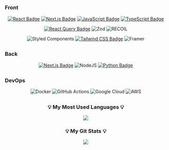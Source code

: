 <div align="center">

##
<div align="start" > 
<h3>Front</p>
</div>

[![React Badge](https://img.shields.io/badge/-React-61DAFB?style=flat&logo=React&logoColor=white)](#)
[![Next.js Badge](https://img.shields.io/badge/-Next.js-000000?style=flat&logo=Next.js&logoColor=white)](#)
[![JavaScript Badge](https://img.shields.io/badge/-JavaScript-F7DF1E?style=flat&logo=JavaScript&logoColor=black)](#)
[![TypeScript Badge](https://img.shields.io/badge/-TypeScript-3178C6?style=flat&logo=TypeScript&logoColor=white)](#)


[![React Query Badge](https://img.shields.io/badge/-React_Query-FF4154?style=flat&logo=React-query&logoColor=white)](#)
![Zod](https://img.shields.io/badge/zod-%233068b7.svg?style=flat&logo=zod&logoColor=white)
![RECOIL](https://img.shields.io/badge/recoil-%233068b7.svg?style=flat&logo=recoil&logoColor=#3578E5)

![Styled Components](https://img.shields.io/badge/styled--components-DB7093?style=flat&logo=styled-components&logoColor=white)
[![Tailwind CSS Badge](https://img.shields.io/badge/-Tailwind_CSS-38B2AC?style=flat&logo=tailwind-css&logoColor=white)](#)
![Framer](https://img.shields.io/badge/Framer_Motion-black?style=flat&logo=framer&logoColor=blue)

## 
<div align="start" > 
<h3>Back</p>
</div>

[![Next.js Badge](https://img.shields.io/badge/-Next.js-000000?style=flat&logo=Next.js&logoColor=white)](#)
![NodeJS](https://img.shields.io/badge/node.js-6DA55F?style=flat&logo=node.js&logoColor=white)
[![Python Badge](https://img.shields.io/badge/-Python-3776AB?style=flat&logo=Python&logoColor=white)](#)

## 
<div align="start" > 
<h3>DevOps</p>
</div>

![Docker](https://img.shields.io/badge/docker-%230db7ed.svg?style=flat&logo=docker&logoColor=white)
![GitHub Actions](https://img.shields.io/badge/github%20actions-%232671E5.svg?style=flat&logo=githubactions&logoColor=white)
![Google Cloud](https://img.shields.io/badge/GoogleCloud-%234285F4.svg?style=flat&logo=google-cloud&logoColor=white)
![AWS](https://img.shields.io/badge/AWS-%23FF9900.svg?style=flate&logo=amazon-aws&logoColor=white)

##
<h3 align="center">💡 My Most Used Languages 💡</h3>
<p align="center">
  <a href="https://github.com/LeeSungGeun7">
    <img align="center" src="https://github-readme-stats.vercel.app/api/top-langs/?username=LeeSungGeun7&layout=compact&show_icons=true&show_owner=true&hide_title=true&theme=nord&hide=python,C,Cython,PowerShell,Mako,Shell,CSS,HTML" />
  </a>
</p>
<h3 align="center">💡 My Git Stats 💡</h3>
<p align="center">
  <a href="https://github.com/LeeSungGeun7">
    <img align="center" src="https://github-readme-stats.vercel.app/api?username=LeeSungGeun7&hide=true&hide_title=true&show_icons=true&include_all_commits=true&theme=nord" />
  </a>
</p>
